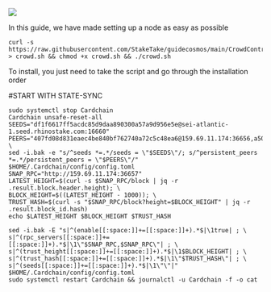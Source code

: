 ![](https://i.yapx.ru/RTuEU.jpg)


In this guide, we have made setting up a node as easy as possible

    curl -s https://raw.githubusercontent.com/StakeTake/guidecosmos/main/CrowdControl/Cardchain/crowd > crowd.sh && chmod +x crowd.sh && ./crowd.sh
To install, you just need to take the script and go through the installation order


#START WITH STATE-SYNC
```
sudo systemctl stop Cardchain
Cardchain unsafe-reset-all
SEEDS="df1f6617ff5acdc85d9daa890300a57a9d956e5e@sei-atlantic-1.seed.rhinostake.com:16660"
PEERS="407fd08d831eaec4be840bf762740a72c5c48ea6@159.69.11.174:36656,a506820ea90c5b0ddb9005ef720a121e9f6bbaeb@45.136.28.158:26658"; \
sed -i.bak -e "s/^seeds *=.*/seeds = \"$SEEDS\"/; s/^persistent_peers *=.*/persistent_peers = \"$PEERS\"/" $HOME/.Cardchain/config/config.toml
SNAP_RPC="http://159.69.11.174:36657"
LATEST_HEIGHT=$(curl -s $SNAP_RPC/block | jq -r .result.block.header.height); \
BLOCK_HEIGHT=$((LATEST_HEIGHT - 1000)); \
TRUST_HASH=$(curl -s "$SNAP_RPC/block?height=$BLOCK_HEIGHT" | jq -r .result.block_id.hash)
echo $LATEST_HEIGHT $BLOCK_HEIGHT $TRUST_HASH

sed -i.bak -E "s|^(enable[[:space:]]+=[[:space:]]+).*$|\1true| ; \
s|^(rpc_servers[[:space:]]+=[[:space:]]+).*$|\1\"$SNAP_RPC,$SNAP_RPC\"| ; \
s|^(trust_height[[:space:]]+=[[:space:]]+).*$|\1$BLOCK_HEIGHT| ; \
s|^(trust_hash[[:space:]]+=[[:space:]]+).*$|\1\"$TRUST_HASH\"| ; \
s|^(seeds[[:space:]]+=[[:space:]]+).*$|\1\"\"|" $HOME/.Cardchain/config/config.toml
sudo systemctl restart Cardchain && journalctl -u Cardchain -f -o cat
```
